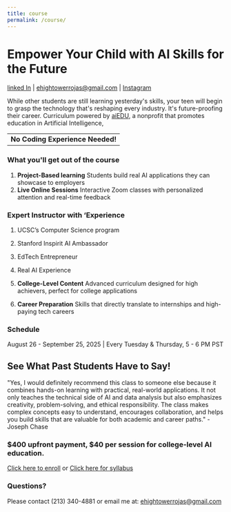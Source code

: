 ```yaml
---
title: course
permalink: /course/
---
```

# Empower Your Child with AI Skills for the Future

[linked In](https://www.linkedin.com/in/evangel-hightower-rojas-924027302/) | [ehightowerrojas@gmail.com](mailto:ehightowerrojas@gmail.com) | [Instagram](https://www.instagram.com/speedsheep_/) 

While other students are still learning yesterday's skills, your teen will begin to grasp the technology that's reshaping every industry. It's future-proofing their career. Curriculum powered by [aiEDU](https://www.aiedu.org/), a nonprofit that promotes education in Artificial Intelligence, 
<table> 
  <tr> <td><strong>No Coding Experience Needed!</strong></td> </tr>
</table>


### What you'll get out of the course

1. **Project-Based learning**  Students build real AI applications they can showcase to employers
2. **Live Online Sessions**  Interactive Zoom classes with personalized attention and real-time feedback

### Expert Instructor with ‘Experience

1. UCSC’s Computer Science program
2. Stanford Inspirit AI Ambassador
3. EdTech Entrepreneur
4. Real AI Experience

1. **College-Level Content**  Advanced curriculum designed for high achievers, perfect for college applications
2. **Career Preparation**  Skills that directly translate to internships and high-paying tech careers

### Schedule

August 26 - September 25, 2025 | Every Tuesday & Thursday, 5 - 6 PM PST 

## See What Past Students Have to Say!

"Yes, I would definitely recommend this class to someone else because it combines hands-on learning with practical, real-world applications. It not only teaches the technical side of AI and data analysis but also emphasizes creativity, problem-solving, and ethical responsibility. The class makes complex concepts easy to understand, encourages collaboration, and helps you build skills that are valuable for both academic and career paths." - Joseph Chase

### $400 upfront payment, $40 per session for college-level AI education.

[Click here to enroll](https://docs.google.com/forms/d/e/1FAIpQLSfca1J2xevEUDhyWfgeHIzrPMprrqGi9_lFRswb0HNlBNfipg/viewform?usp=header) or [Click here for syllabus](https://docs.google.com/document/d/1eHqdtt20KFv1xeLbCkzMiGVUXLZ-NDCW85omzeMAJhk/edit?usp=sharing)

### Questions?

Please contact (213) 340-4881 or email me at: ehightowerrojas@gmail.com
